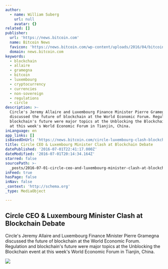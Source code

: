 ```yaml
---
author:
  - name: William Suberg
    url: null
    avatar: {}
related: []
publisher:
  url: 'https://news.bitcoin.com'
  name: Bitcoin News
  favicon: 'https://news.bitcoin.com/wp-content/uploads/2016/04/bitcoin_fav.png'
  domain: news.bitcoin.com
keywords:
  - blockchain
  - allaire
  - gramegna
  - bitcoin
  - luxembourg
  - cryptocurrency
  - currencies
  - non-sovereign
  - regulations
  - circle
description: >-
  Circle's Jeremy Allaire and Luxembourg Finance Minister Pierre Gramegna
  discussed the future of blockchain at the World Economic Forum. Regulation and
  blockchain's future were major topics at the Unblocking the Blockchain event
  at this week's World Economic Forum in Tianjin, China.
inLanguage: en
app_links: []
isBasedOnUrl: 'https://news.bitcoin.com/circle-luxembourg-clash-blockchain/'
title: Circle CEO & Luxembourg Minister Clash at Blockchain Debate
datePublished: '2016-07-01T22:41:17.000Z'
dateModified: '2016-07-01T20:14:34.164Z'
starred: false
sourcePath: >-
  _posts/2016-07-01-circle-ceo-and-luxembourg-minister-clash-at-blockchain-debate.md
inFeed: true
hasPage: false
inNav: false
_context: 'http://schema.org'
_type: MediaObject

---
```

<article style=""><h1>Circle CEO &amp; Luxembourg Minister Clash at Blockchain Debate</h1><p>Circle's Jeremy Allaire and Luxembourg Finance Minister Pierre Gramegna discussed the future of blockchain at the World Economic Forum. Regulation and blockchain's future were major topics at the Unblocking the Blockchain event at this week's World Economic Forum in Tianjin, China.</p><img src="https://news.bitcoin.com/wp-content/uploads/2016/06/World-economic-forum.jpg" /></article>